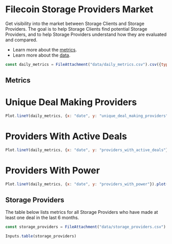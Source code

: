 # Filecoin Storage Providers Market

Get visibility into the market between Storage Clients and Storage Providers. The goal is to help Storage Clients find potential Storage Providers, and to help Storage Providers understand how they are evaluated and compared.

- Learn more about the [metrics](metrics.md).
- Learn more about the [data](data.md).

```js
const daily_metrics = FileAttachment("data/daily_metrics.csv").csv({typed: true});
```

## Metrics

<div class="grid grid-cols-3">

  <div class="card">
  <h1>Unique Deal Making Providers</h1>


  ```js
  Plot.lineY(daily_metrics, {x: "date", y: "unique_deal_making_providers"}).plot({y: {grid: true}})
  ```

  </div>

  <div class="card"><h1>Providers With Active Deals</h1>

  ```js
  Plot.lineY(daily_metrics, {x: "date", y: "providers_with_active_deals"}).plot({y: {grid: true}})
  ```

  </div>
  <div class="card"><h1>Providers With Power</h1>

  ```js
  Plot.lineY(daily_metrics, {x: "date", y: "providers_with_power"}).plot({y: {grid: true}})
  ```

  </div>
</div>

## Storage Providers

The table below lists metrics for all Storage Providers who have made at least one deal in the last 6 months.


```js
const storage_providers = FileAttachment("data/storage_providers.csv").csv({typed: true});
```

```js
Inputs.table(storage_providers)
```

